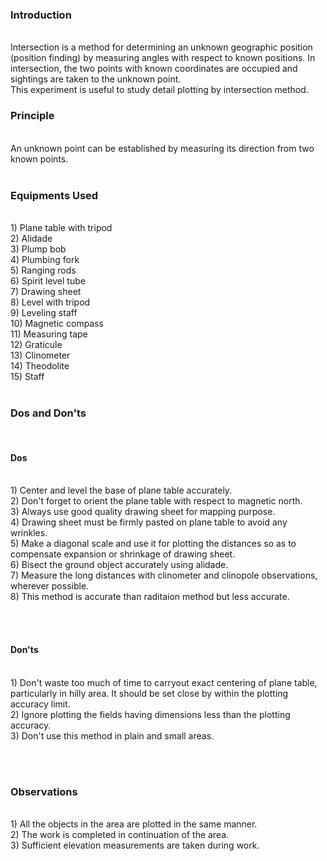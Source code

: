 ### Introduction
<br>
Intersection is a method for determining an unknown geographic position (position finding) by measuring angles with respect to known positions. In intersection, the two points with known coordinates are occupied and sightings are taken to the unknown point.<br>
This experiment is useful to study detail plotting by intersection method.<br>

### Principle
<br>
An unknown point can be established by measuring its direction from two known points.
<br><br>


### Equipments Used
 <br>
1) Plane table with tripod<br>
2) Alidade<br>
3) Plump bob<br>
4) Plumbing fork<br>
5) Ranging rods<br>
6) Spirit level tube<br>
7) Drawing sheet<br>
8) Level with tripod<br>
9) Leveling staff<br>
10) Magnetic compass<br>
11) Measuring tape<br>
12) Graticule<br>
13) Clinometer<br>
14) Theodolite<br>
15) Staff<br>
<br>

### Dos and Don'ts
<br>

#### Dos
<br>
1) Center and level the base of plane table accurately.<br>
2) Don't forget to orient the plane table with respect to magnetic north.<br>
3) Always use good quality drawing sheet for mapping purpose.<br>
4) Drawing sheet must be firmly pasted on plane table to avoid any wrinkles.<br>
5) Make a diagonal scale and use it for plotting the distances so as to compensate expansion or shrinkage of drawing sheet.<br>
6) Bisect the ground object accurately using alidade.<br>
7) Measure the long distances with clinometer and clinopole observations, wherever possible.<br>
8) This method is accurate than raditaion method but less accurate.<br>

<br><br>

#### Don'ts
<br>
1) Don't waste too much of time to carryout exact centering of plane table, particularly in hilly area. It should be set close by within the plotting accuracy limit.<br>
2) Ignore plotting the fields having dimensions less than the plotting accuracy.<br>
3) Don't use this method in plain and small areas.<br>

<br><br>

### Observations
<br>
1) All the objects in the area are plotted in the same manner.<br>
2) The work is completed in continuation of the area.<br>
3) Sufficient elevation measurements are taken during work.<br>